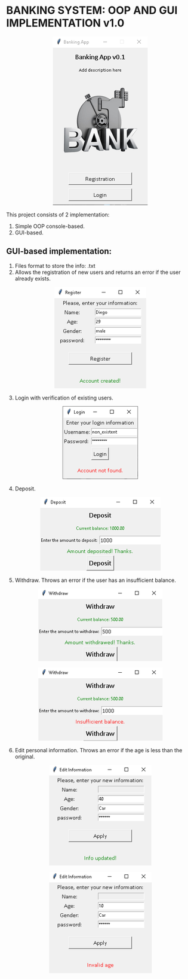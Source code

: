 # BANKING SYSTEM: OOP AND GUI IMPLEMENTATION v1.0

<p align="center">
  <img src="/images/bank.png" alt="drawing"/>
</p>

This project consists of 2 implementation:
1. Simple OOP console-based.
2. GUI-based.

## GUI-based implementation:

1. Files format to store the info: .txt
2. Allows the registration of new users and returns an error if the user already exists.

<p align="center">
  <img src="/images/registration_window.png" alt="drawing"/>
</p>

3. Login with verification of existing users.

<p align="center">
  <img src="/images/login_window.png" alt="drawing"/>
</p>

4. Deposit.

<p align="center">
  <img src="/images/deposit.png" alt="drawing"/>
</p>

5. Withdraw. Throws an error if the user has an insufficient balance.

<p align="center">
  <img src="/images/withdraw.png" alt="drawing"/>
</p>
<p align="center">
  <img src="/images/withdraw_2.png" alt="drawing"/>
</p>

6. Edit personal information. Throws an error if the age is less than the original.

<p align="center">
  <img src="/images/edit_1.png" alt="drawing"/>
</p>

<p align="center">
  <img src="/images/edit_2.png" alt="drawing"/>
</p>

